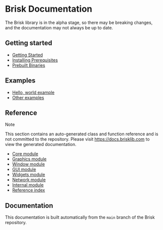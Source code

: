 # Brisk Documentation

The Brisk library is in the alpha stage, so there may be breaking changes, and the documentation may not always be up to date.

## Getting started

* [Getting Started](getting_started.md)
* [Installing Prerequisites](prerequisites.md)
* [Prebuilt Binaries](prebuilt_binaries.md)

## Examples

* [Hello, world example](hello_world.md)
* [Other examples](other_examples.md)

## Reference

> [!note] 
> This section contains an auto-generated class and function reference and is not committed to the repository. Please visit https://docs.brisklib.com to view the generated documentation.

* [Core module](auto/core.md)
* [Graphics module](auto/graphics.md)
* [Window module](auto/window.md)
* [GUI module](auto/gui.md)
* [Widgets module](auto/widgets.md)
* [Network module](auto/network.md)
* [Internal module](auto/internal.md)
* [Reference index](auto/refindex.md)

## Documentation

This documentation is built automatically from the `main` branch of the Brisk repository.
